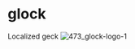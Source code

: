 # glock
Localized geck
![473_glock-logo-1](https://user-images.githubusercontent.com/22119973/32717900-6c678f6a-c86c-11e7-9426-58e330360fac.jpg)
